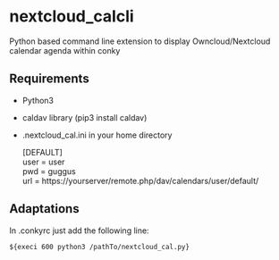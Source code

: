 # nextcloud_calcli
Python based command line extension to display Owncloud/Nextcloud calendar agenda within conky 

## Requirements

- Python3
- caldav library (pip3 install caldav)
- .nextcloud_cal.ini in your home directory


    [DEFAULT]<br>
    user = user<br>
    pwd = guggus<br>
    url = https://yourserver/remote.php/dav/calendars/user/default/<br>


## Adaptations
In .conkyrc just add the following line:

    ${execi 600 python3 /pathTo/nextcloud_cal.py}

